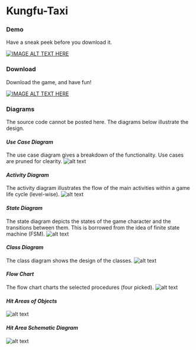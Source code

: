 # Kungfu-Taxi
### Demo
Have a sneak peek before you download it.

[![IMAGE ALT TEXT HERE](../master/docs/youtube.png)](https://www.youtube.com/watch?v=leAqjmC4-qs)
### Download
Download the game, and have fun!

[![IMAGE ALT TEXT HERE](../master/docs/kungfu.png)](https://itunes.apple.com/us/app/kungfutaxi-endless/id597338050?mt=8)
### Diagrams
The source code cannot be posted here. The diagrams below illustrate the design.

#### _Use Case Diagram_
The use case diagram gives a breakdown of the functionality. Use cases are pruned for clearity.
![alt text](../master/docs/Use%20Case%20Diagram.png)
#### _Activity Diagram_
The activity diagram illustrates the flow of the main activities within a game life cycle (level-wise).
![alt text](../master/docs/Activity%20Diagram.png)
#### _State Diagram_
The state diagram depicts the states of the game character and the transitions between them. This is borrowed from the idea of finite state machine (FSM).
![alt text](../master/docs/State%20Diagram.png)
#### _Class Diagram_
The class diagram shows the design of the classes.
![alt text](../master/docs/Class%20Diagram.png)
#### _Flow Chart_
The flow chart charts the selected procedures (four picked).
![alt text](../master/docs/Flow%20Chart.png)
#### _Hit Areas of Objects_
![alt text](../master/docs/Hit%20Areas%20of%20the%20objects.png)
#### _Hit Area Schematic Diagram_
![alt text](../master/docs/Hit%20Area%20Schematic%20Diagram.png)
